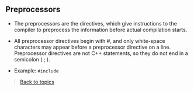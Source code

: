 ## Preprocessors

- The preprocessors are the directives, which give instructions to the compiler to preprocess the information before actual compilation starts.

- All preprocessor directives begin with #, and only white-space characters may appear before a preprocessor directive on a line. Preprocessor directives are not C++ statements, so they do not end in a semicolon ( ; ).
- Example: `#include`
> [Back to topics](contents.md)